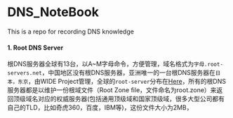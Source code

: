 # DNS_NoteBook
This is a repo for recording DNS knowledge
#### 1. Root DNS Server  
根DNS服务器全球有13台，以A~M字母命令，方便管理，域名格式为```字母.root-servers.net```，中国地区没有根DNS服务器，亚洲唯一的一台根DNS服务器在```日本，东京```，由WIDE Project管理，全球的```root-server```分布在[Here](https://root-servers.org/)，所有的根DNS服务器都是以维护一份根域文件（Root Zone file，文件命名为root.zone）来返回顶级域名对应的权威服务器(包括通用顶级域和国家顶级域，很多大型公司都有自己的TLD，比如奇虎360，百度，IBM等)，这份文件大小为2MB，
